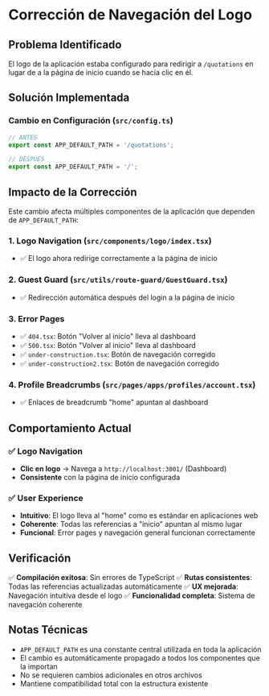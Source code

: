 # Corrección de Navegación del Logo

## Problema Identificado

El logo de la aplicación estaba configurado para redirigir a `/quotations` en lugar de a la página de inicio cuando se hacía clic en él.

## Solución Implementada

### Cambio en Configuración (`src/config.ts`)

```typescript
// ANTES
export const APP_DEFAULT_PATH = '/quotations';

// DESPUÉS
export const APP_DEFAULT_PATH = '/';
```

## Impacto de la Corrección

Este cambio afecta múltiples componentes de la aplicación que dependen de `APP_DEFAULT_PATH`:

### 1. **Logo Navigation** (`src/components/logo/index.tsx`)
- ✅ El logo ahora redirige correctamente a la página de inicio

### 2. **Guest Guard** (`src/utils/route-guard/GuestGuard.tsx`)
- ✅ Redirección automática después del login a la página de inicio

### 3. **Error Pages**
- ✅ `404.tsx`: Botón "Volver al inicio" lleva al dashboard
- ✅ `500.tsx`: Botón "Volver al inicio" lleva al dashboard
- ✅ `under-construction.tsx`: Botón de navegación corregido
- ✅ `under-construction2.tsx`: Botón de navegación corregido

### 4. **Profile Breadcrumbs** (`src/pages/apps/profiles/account.tsx`)
- ✅ Enlaces de breadcrumb "home" apuntan al dashboard

## Comportamiento Actual

### ✅ **Logo Navigation**
- **Clic en logo** → Navega a `http://localhost:3001/` (Dashboard)
- **Consistente** con la página de inicio configurada

### ✅ **User Experience**
- **Intuitivo**: El logo lleva al "home" como es estándar en aplicaciones web
- **Coherente**: Todas las referencias a "inicio" apuntan al mismo lugar
- **Funcional**: Error pages y navegación general funcionan correctamente

## Verificación

✅ **Compilación exitosa**: Sin errores de TypeScript
✅ **Rutas consistentes**: Todas las referencias actualizadas automáticamente
✅ **UX mejorada**: Navegación intuitiva desde el logo
✅ **Funcionalidad completa**: Sistema de navegación coherente

## Notas Técnicas

- `APP_DEFAULT_PATH` es una constante central utilizada en toda la aplicación
- El cambio es automáticamente propagado a todos los componentes que la importan
- No se requieren cambios adicionales en otros archivos
- Mantiene compatibilidad total con la estructura existente